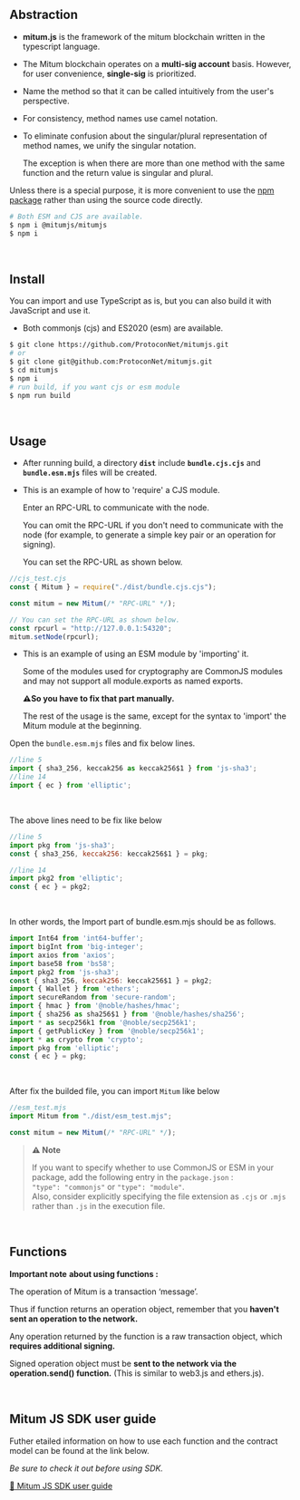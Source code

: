## Abstraction

- __mitum.js__ is the framework of the mitum blockchain written in the typescript language.
- The Mitum blockchain operates on a __multi-sig account__ basis. However, for user convenience, __single-sig__ is prioritized.
- Name the method so that it can be called intuitively from the user's perspective.
- For consistency, method names use camel notation.
- To eliminate confusion about the singular/plural representation of method names, we unify the singular notation.
    
    The exception is when there are more than one method with the same function and the return value is singular and plural.
    

Unless there is a special purpose, it is more convenient to use the [npm package](https://www.npmjs.com/package/@mitumjs/mitumjs) rather than using the source code directly.

```bash
# Both ESM and CJS are available.
$ npm i @mitumjs/mitumjs
$ npm i
```


</br> 

## **Install**

You can import and use TypeScript as is, but you can also build it with JavaScript and use it.
    
- Both commonjs (cjs) and ES2020 (esm) are available.
    

```bash
$ git clone https://github.com/ProtoconNet/mitumjs.git
# or
$ git clone git@github.com:ProtoconNet/mitumjs.git
$ cd mitumjs
$ npm i
# run build, if you want cjs or esm module
$ npm run build
```

</br> 

## Usage

- After running build, a directory **<code>dist</code>** include **<code>bundle.cjs.cjs</code>** and **<code>bundle.esm.mjs</code>** files will be created.

- This is an example of how to 'require' a CJS module.
    
    Enter an RPC-URL to communicate with the node.
    
    You can omit the RPC-URL if you don't need to communicate with the node (for example, to generate a simple key pair or an operation for signing).
    
    You can set the RPC-URL as shown below.
    

```jsx
//cjs_test.cjs
const { Mitum } = require("./dist/bundle.cjs.cjs");

const mitum = new Mitum(/* "RPC-URL" */);

// You can set the RPC-URL as shown below.
const rpcurl = "http://127.0.0.1:54320";
mitum.setNode(rpcurl);
```

- This is an example of using an ESM module by 'importing' it.
    
    Some of the modules used for cryptography are CommonJS modules and may not support all module.exports as named exports.

    **⚠️So you have to fix that part manually.**

    The rest of the usage is the same, except for the syntax to 'import' the Mitum module at the beginning.
    
Open the <code>bundle.esm.mjs</code> files and fix below lines.

```jsx
//line 5
import { sha3_256, keccak256 as keccak256$1 } from 'js-sha3';
//line 14
import { ec } from 'elliptic';
```

<br>

The above lines need to be fix like below

```jsx
//line 5
import pkg from 'js-sha3';
const { sha3_256, keccak256: keccak256$1 } = pkg;

//line 14
import pkg2 from 'elliptic';
const { ec } = pkg2;
```

<br>

In other words, the Import part of bundle.esm.mjs should be as follows.

```jsx
import Int64 from 'int64-buffer';
import bigInt from 'big-integer';
import axios from 'axios';
import base58 from 'bs58';
import pkg2 from 'js-sha3';
const { sha3_256, keccak256: keccak256$1 } = pkg2;
import { Wallet } from 'ethers';
import secureRandom from 'secure-random';
import { hmac } from '@noble/hashes/hmac';
import { sha256 as sha256$1 } from '@noble/hashes/sha256';
import * as secp256k1 from '@noble/secp256k1';
import { getPublicKey } from '@noble/secp256k1';
import * as crypto from 'crypto';
import pkg from 'elliptic';
const { ec } = pkg;
```

<br>

After fix the builded file, you can import <code>Mitum</code> like below

```jsx
//esm_test.mjs
import Mitum from "./dist/esm_test.mjs";

const mitum = new Mitum(/* "RPC-URL" */);
```


> **⚠️ Note**
> 
> If you want to specify whether to use CommonJS or ESM in your package, add the following entry in the <code>package.json</code> : </br>
> <code>"type": "commonjs"</code> or <code>"type": "module"</code>. <br>
> Also, consider explicitly specifying the file extension as <code>.cjs</code> or <code>.mjs</code> rather than <code>.js</code> in the execution file.</br>

</br>


## Functions

**Important note** **about using functions :**

The operation of Mitum is a transaction ‘message’.

Thus if function returns an operation object, remember that you **haven't sent an operation to the network.**

Any operation returned by the function is a raw transaction object, which **requires additional signing.**

Signed operation object must be **sent to the network via the operation.send() function.**
(This is similar to web3.js and ethers.js).

</br> 

## Mitum JS SDK user guide

Futher etailed information on how to use each function and the contract model can be found at the link below.

*Be sure to check it out before using SDK.* 

<a href="https://socialinfratech.gitbook.io/mitum-js-sdk/introduction/installation"> 📖 Mitum JS SDK user guide </a>